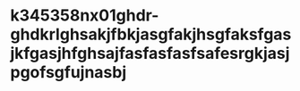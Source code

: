 # k345358nx01ghdr-ghdkrlghsakjfbkjasgfakjhsgfaksfgasjkfgasjhfghsajfasfasfasfsafesrgkjasjpgofsgfujnasbj
